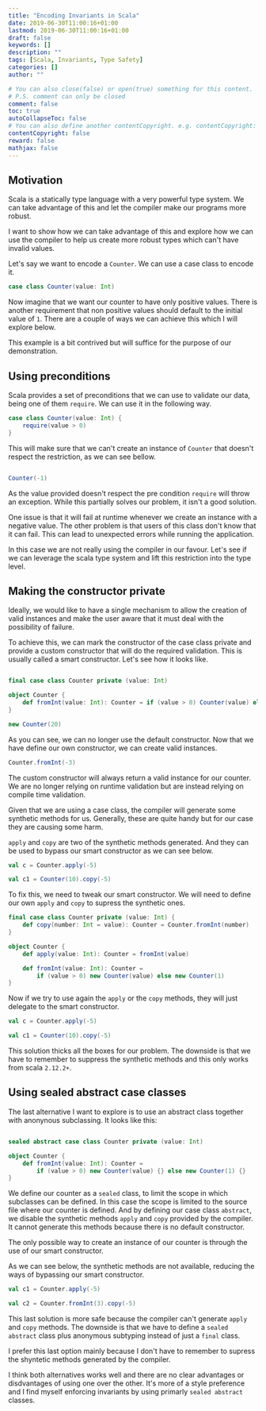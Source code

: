```yaml
---
title: "Encoding Invariants in Scala"
date: 2019-06-30T11:00:16+01:00
lastmod: 2019-06-30T11:00:16+01:00
draft: false
keywords: []
description: ""
tags: [Scala, Invariants, Type Safety]
categories: []
author: ""

# You can also close(false) or open(true) something for this content.
# P.S. comment can only be closed
comment: false
toc: true
autoCollapseToc: false
# You can also define another contentCopyright. e.g. contentCopyright: "This is another copyright."
contentCopyright: false
reward: false
mathjax: false
---
```


<!--more-->

## Motivation

Scala is a statically type language with a very powerful type system. We can take advantage of this and let the compiler make our programs more robust.

I want to show how we can take advantage of this and explore how we can use the compiler to help us create more robust types which can't have invalid values.

Let's say we want to encode a `Counter`. We can use a case class to encode it.

```scala mdoc
case class Counter(value: Int)
```

Now imagine that we want our counter to have only positive values. There is another requirement that non positive values should default to the initial value of `1`.
There are a couple of ways we can achieve this which I will explore below.

This example is a bit contrived but will suffice for the purpose of our demonstration.

## Using preconditions

Scala provides a set of preconditions that we can use to validate our data, being one of them `require`.
We can use it in the following way.

```scala mdoc:reset
case class Counter(value: Int) {
    require(value > 0)
}
```

This will make sure that we can't create an instance of `Counter` that doesn't respect the restriction, as we can see bellow.

```scala mdoc:crash

Counter(-1)

```

As the value provided doesn't respect the pre condition `require` will throw an exception.
While this partially solves our problem, it isn't a good solution.

One issue is that it will fail at runtime whenever we create an instance with a negative value. The other problem is that users of this class don't know that it can fail. This can lead to unexpected errors while running the application.

In this case we are not really using the compiler in our favour.
Let's see if we can leverage the scala type system and lift this restriction into the type level.

## Making the constructor private

Ideally, we would like to have a single mechanism to allow the creation of valid instances and make the user aware that it must deal with the possibility of failure.

To achieve this, we can mark the constructor of the case class private and provide a custom constructor that will do the required validation. This is usually called a smart constructor.
Let's see how it looks like.

```scala mdoc:reset

final case class Counter private (value: Int)

object Counter {
    def fromInt(value: Int): Counter = if (value > 0) Counter(value) else Counter(1)
}
```

```scala mdoc:fail
new Counter(20)
```

As you can see, we can no longer use the default constructor. 
Now that we have define our own constructor, we can create valid instances.

```scala mdoc
Counter.fromInt(-3)
```

The custom constructor will always return a valid instance for our counter.
We are no longer relying on runtime validation but are instead relying on compile time validation.

Given that we are using a case class, the compiler will generate some synthetic methods for us. Generally, these are quite handy but for our case they are causing some harm.

`apply` and `copy` are two of the synthetic methods generated. And they can be used to bypass our smart constructor as we can see below.

```scala mdoc
val c = Counter.apply(-5)

val c1 = Counter(10).copy(-5)

```

To fix this, we need to tweak our smart constructor. We will need to define our own `apply` and `copy` to supress the synthetic ones.

```scala mdoc:reset
final case class Counter private (value: Int) {
    def copy(number: Int = value): Counter = Counter.fromInt(number)
}

object Counter {
    def apply(value: Int): Counter = fromInt(value)

    def fromInt(value: Int): Counter = 
        if (value > 0) new Counter(value) else new Counter(1)
}
```

Now if we try to use again the `apply` or the `copy` methods, they will just delegate to the smart constructor.

```scala mdoc
val c = Counter.apply(-5)

val c1 = Counter(10).copy(-5)
``` 

This solution thicks all the boxes for our problem. The downside is that we have to remember to suppress the synthetic methods and this only works from scala `2.12.2+`.

## Using sealed abstract case classes

The last alternative I want to explore is to use an abstract class together with anonynous subclassing. It looks like this:

```scala mdoc:reset

sealed abstract case class Counter private (value: Int)

object Counter {
    def fromInt(value: Int): Counter =
        if (value > 0) new Counter(value) {} else new Counter(1) {}
}
```

We define our counter as a `sealed` class, to limit the scope in which subclasses can be defined. In this case the scope is limited to the source file where our counter is defined.
And by defining our case class `abstract`, we disable the synthetic methods `apply` and `copy` provided by the compiler. It cannot generate this methods because there is no default constructor.

The only possible way to create an instance of our counter is through the use of our smart constructor.

As we can see below, the synthetic methods are not available, reducing the ways of bypassing our smart constructor.

```scala mdoc:fail
val c1 = Counter.apply(-5)

val c2 = Counter.fromInt(3).copy(-5)

```

This last solution is more safe because the compiler can't generate `apply` and `copy` methods. The downside is that we have to define a `sealed abstract` class plus anonymous subtyping instead of just a `final` class.

I prefer this last option mainly because I don't have to remember to supress the shyntetic methods generated by the compiler.

I think both alternatives works well and there are no clear advantages or disdvantages of using one over the other. It's more of a style preference and I find myself enforcing invariants by using primarly `sealed abstract` classes.

[refined]: https://github.com/fthomas/refined